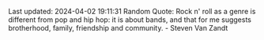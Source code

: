 Last updated: 2024-04-02 19:11:31
Random Quote: Rock n' roll as a genre is different from pop and hip hop: it is about bands, and that for me suggests brotherhood, family, friendship and community. - Steven Van Zandt